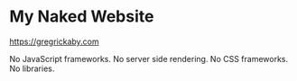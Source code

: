 # My Naked Website

<https://gregrickaby.com>

No JavaScript frameworks. No server side rendering. No CSS frameworks. No libraries.
